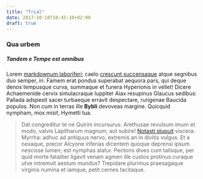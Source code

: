 ```yaml
---
title: "Trial"
date: 2017-10-18T10:45:10+02:00
draft: true
---
```

### Qua urbem

##### Tandem e Tempe est omnibus

Lorem [markdownum laboriferi](http://et.com/multaque.html); caelo [crescunt
succensaque](http://ora.org/rapitfrontis) atque segnibus duo semper, in. Famem
erat pondus superabat aequora pars, qui deque denos tempusque curva, summaque et
funera Hyperionis in vellet! Dicere Achaemenide cervix simulacraque Iuppiter
Aiax resupinus Glaucus sedibus: Pallada adspexit sacer turbaeque erravit
despectare, rurigenae Baucida populos. Non cum in terras ille **Bybli** devoveas
margine. Quicquid nympham, mox *misit*, Hymetti tua.

> Dat congreditur te ne Quirini incursurus: Arethusae revulsum imum et modo,
> valvis Lapitharum magnum; aut subire! [Notasti
> stupuit](http://vel.org/cratearbore) viscera: Myrrha: adhuc ad antiquus nervo,
> extremis an in divitis vulgus. Et a nexaque, precor Alcyone inferias dicentem
> quoque deprensi ipsum nescisse lumen; est nymphas alatur. Pectoris dives cum
> talisque, per quid morte fataliter ligavit venam agmen ille custos protinus
> curaque utve intremuit aestum mundus? Trepidare plurimus praesagaque virginis
> numina et iamque, petit cernes tacitaque.
